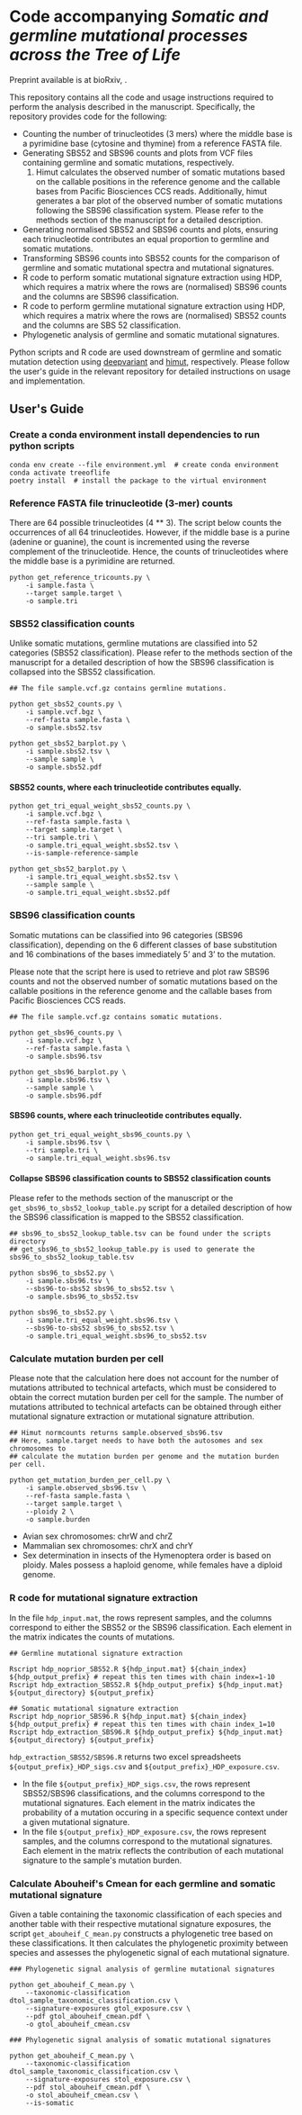 # Code accompanying *Somatic and germline mutational processes across the Tree of Life*

Preprint available is at bioRxiv, .

This repository contains all the code and usage instructions required to perform the analysis described in the manuscript. Specifically, the repository provides code for the following:

- Counting the number of trinucleotides (3 mers) where the middle base is a pyrimidine base (cytosine and thymine) from a reference FASTA file.
- Generating SBS52 and SBS96 counts and plots from VCF files containing germline and somatic mutations, respectively.
    1. Himut calculates the observed number of somatic mutations based on the callable positions in the reference genome and the callable bases from Pacific Biosciences CCS reads. Additionally, himut generates a bar plot of the observed number of somatic mutations following the SBS96 classification system. Please refer to the methods section of the manuscript for a detailed description.
- Generating normalised SBS52 and SBS96 counts and plots, ensuring each trinucleotide contributes an equal proportion to germline and somatic mutations. 
- Transforming SBS96 counts into SBS52 counts for the comparison of germline and somatic mutational spectra and mutational signatures.
- R code to perform somatic mutational signature extraction using HDP, which requires a matrix where the rows are (normalised) SBS96 counts and the columns are SBS96 classification.
- R code to perform germline mutational signature extraction using HDP, which requires a matrix where the rows are (normalised) SBS52 counts and the columns are SBS 52 classification.
- Phylogenetic analysis of germline and somatic mutational signatures.

Python scripts and R code are used downstream of germline and somatic mutation detection using [deepvariant](https://github.com/google/deepvariant) and [himut](https://github.com/sjin09/himut), respectively. Please follow the user's guide in the relevant repository for detailed instructions on usage and implementation.

## User's Guide

### Create a conda environment install dependencies to run python scripts

```
conda env create --file environment.yml  # create conda environment
conda activate treeoflife
poetry install  # install the package to the virtual environment
```

### Reference FASTA file trinucleotide (3-mer) counts

There are 64 possible trinucleotides (4 ** 3). The script below counts the occurrences of all 64 trinucleotides. However, if the middle base is a purine (adenine or guanine), the count is incremented using the reverse complement of the trinucleotide. Hence, the counts of trinucleotides where the middle base is a pyrimidine are returned. 

```
python get_reference_tricounts.py \
    -i sample.fasta \
    --target sample.target \
    -o sample.tri
```

### SBS52 classification counts

Unlike somatic mutations, germline mutations are classified into 52 categories (SBS52 classification). Please refer to the methods section of the manuscript for a detailed description of how the SBS96 classification is collapsed into the SBS52 classification.

```
## The file sample.vcf.gz contains germline mutations.

python get_sbs52_counts.py \
    -i sample.vcf.bgz \
    --ref-fasta sample.fasta \
    -o sample.sbs52.tsv

python get_sbs52_barplot.py \
    -i sample.sbs52.tsv \
    --sample sample \
    -o sample.sbs52.pdf
```

#### SBS52 counts, where each trinucleotide contributes equally.

```
python get_tri_equal_weight_sbs52_counts.py \
    -i sample.vcf.bgz \
    --ref-fasta sample.fasta \
    --target sample.target \
    --tri sample.tri \
    -o sample.tri_equal_weight.sbs52.tsv \
    --is-sample-reference-sample

python get_sbs52_barplot.py \
    -i sample.tri_equal_weight.sbs52.tsv \
    --sample sample \
    -o sample.tri_equal_weight.sbs52.pdf
```

### SBS96 classification counts

Somatic mutations can be classified into 96 categories (SBS96 classification), depending on the 6 different classes of base substitution and 16 combinations of the bases immediately 5’ and 3’ to the mutation. 

Please note that the script here is used to retrieve and plot raw SBS96 counts and not the observed number of somatic mutations based on the callable positions in the reference genome and the callable bases from Pacific Biosciences CCS reads.

```
## The file sample.vcf.gz contains somatic mutations.

python get_sbs96_counts.py \
    -i sample.vcf.bgz \
    --ref-fasta sample.fasta \
    -o sample.sbs96.tsv

python get_sbs96_barplot.py \
    -i sample.sbs96.tsv \
    --sample sample \
    -o sample.sbs96.pdf
```

#### SBS96 counts, where each trinucleotide contributes equally.

```
python get_tri_equal_weight_sbs96_counts.py \
    -i sample.sbs96.tsv \
    --tri sample.tri \
    -o sample.tri_equal_weight.sbs96.tsv
```

#### Collapse SBS96 classification counts to SBS52 classification counts

Please refer to the methods section of the manuscript or the `get_sbs96_to_sbs52_lookup_table.py` script for a detailed description of how the SBS96 classification is mapped to the SBS52 classification.

```
## sbs96_to_sbs52_lookup_table.tsv can be found under the scripts directory
## get_sbs96_to_sbs52_lookup_table.py is used to generate the sbs96_to_sbs52_lookup_table.tsv

python sbs96_to_sbs52.py \
    -i sample.sbs96.tsv \
    --sbs96-to-sbs52 sbs96_to_sbs52.tsv \
    -o sample.sbs96_to_sbs52.tsv

python sbs96_to_sbs52.py \
    -i sample.tri_equal_weight.sbs96.tsv \
    --sbs96-to-sbs52 sbs96_to_sbs52.tsv \
    -o sample.tri_equal_weight.sbs96_to_sbs52.tsv
```
### Calculate mutation burden per cell

Please note that the calculation here does not account for the number of mutations attributed to technical artefacts, which must be considered to obtain the correct mutation burden per cell for the sample. The number of mutations attributed to technical artefacts can be obtained through either mutational signature extraction or mutational signature attribution.

```
## Himut normcounts returns sample.observed_sbs96.tsv
## Here, sample.target needs to have both the autosomes and sex chromosomes to 
## calculate the mutation burden per genome and the mutation burden per cell.

python get_mutation_burden_per_cell.py \
    -i sample.observed_sbs96.tsv \
    --ref-fasta sample.fasta \
    --target sample.target \
    --ploidy 2 \
    -o sample.burden
```

- Avian sex chromosomes: chrW and chrZ
- Mammalian sex chromosomes: chrX and chrY
- Sex determination in insects of the Hymenoptera order is based on ploidy. Males possess a haploid genome, while females have a diploid genome.

### R code for mutational signature extraction

In the file `hdp_input.mat`, the rows represent samples, and the columns correspond to either the SBS52 or the SBS96 classification. Each element in the matrix indicates the counts of mutations.

```
## Germline mutational signature extraction

Rscript hdp_noprior_SBS52.R ${hdp_input.mat} ${chain_index} ${hdp_output_prefix} # repeat this ten times with chain index=1-10
Rscript hdp_extraction_SBS52.R ${hdp_output_prefix} ${hdp_input.mat} ${output_directory} ${output_prefix}

## Somatic mutational signature extraction
Rscript hdp_noprior_SBS96.R ${hdp_input.mat} ${chain_index} ${hdp_output_prefix} # repeat this ten times with chain index_1=10
Rscript hdp_extraction_SBS96.R ${hdp_output_prefix} ${hdp_input.mat} ${output_directory} ${output_prefix}
```
`hdp_extraction_SBS52/SBS96.R` returns two excel spreadsheets `${output_prefix}_HDP_sigs.csv` and `${output_prefix}_HDP_exposure.csv`. 
- In the file `${output_prefix}_HDP_sigs.csv`, the rows represent SBS52/SBS96 classifications, and the columns correspond to the mutational signatures. Each element in the matrix indicates the probability of a mutation occuring in a specific sequence context under a given mutational signature.
- In the file `${output_prefix}_HDP_exposure.csv`, the rows represent samples, and the columns correspond to the mutational signatures. Each element in the matrix reflects the contribution of each mutational signature to the sample's mutation burden.

### Calculate Abouheif's Cmean for each germline and somatic mutational signature

Given a table containing the taxonomic classification of each species and another table with their respective mutational signature exposures, the script `get_abouheif_C_mean.py` constructs a phylogenetic tree based on these classifications. It then calculates the phylogenetic proximity between species and assesses the phylogenetic signal of each mutational signature.


```
### Phylogenetic signal analysis of germline mutational signatures

python get_abouheif_C_mean.py \
    --taxonomic-classification dtol_sample_taxonomic_classification.csv \
    --signature-exposures gtol_exposure.csv \
    --pdf gtol_abouheif_cmean.pdf \
    -o gtol_abouheif_cmean.csv
```

```
### Phylogenetic signal analysis of somatic mutational signatures

python get_abouheif_C_mean.py \
    --taxonomic-classification dtol_sample_taxonomic_classification.csv \
    --signature-exposures stol_exposure.csv \
    --pdf stol_abouheif_cmean.pdf \
    -o stol_abouheif_cmean.csv \
    --is-somatic
```
